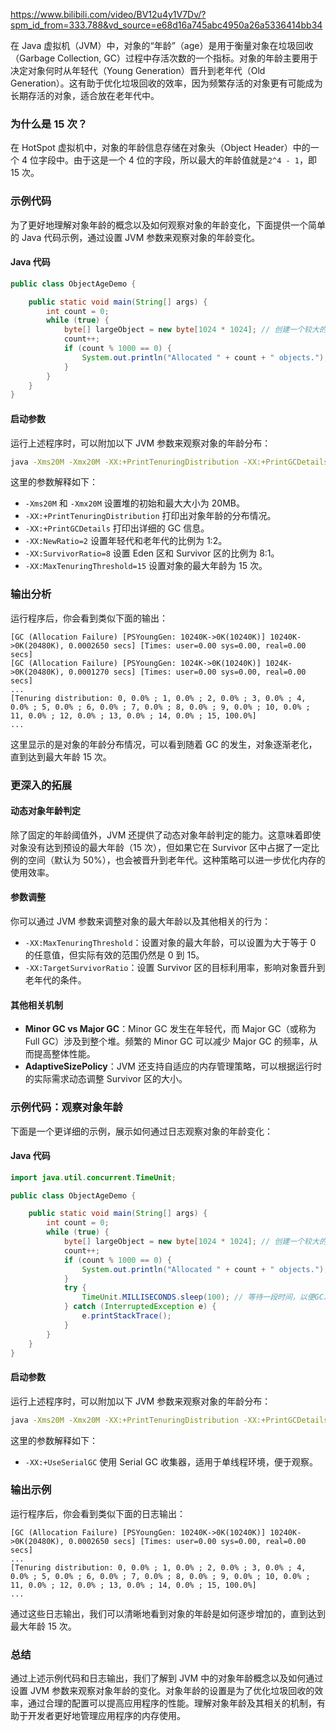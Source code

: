 https://www.bilibili.com/video/BV12u4y1V7Dv/?spm_id_from=333.788&vd_source=e68d16a745abc4950a26a5336414bb34

在 Java 虚拟机（JVM）中，对象的“年龄”（age）是用于衡量对象在垃圾回收（Garbage Collection, GC）过程中存活次数的一个指标。对象的年龄主要用于决定对象何时从年轻代（Young Generation）晋升到老年代（Old Generation）。这有助于优化垃圾回收的效率，因为频繁存活的对象更有可能成为长期存活的对象，适合放在老年代中。

### 为什么是 15 次？

在 HotSpot 虚拟机中，对象的年龄信息存储在对象头（Object Header）中的一个 4 位字段中。由于这是一个 4 位的字段，所以最大的年龄值就是`2^4 - 1`，即 15 次。

### 示例代码

为了更好地理解对象年龄的概念以及如何观察对象的年龄变化，下面提供一个简单的 Java 代码示例，通过设置 JVM 参数来观察对象的年龄变化。

#### Java 代码

```java
public class ObjectAgeDemo {

    public static void main(String[] args) {
        int count = 0;
        while (true) {
            byte[] largeObject = new byte[1024 * 1024]; // 创建一个较大的对象
            count++;
            if (count % 1000 == 0) {
                System.out.println("Allocated " + count + " objects.");
            }
        }
    }
}
```

#### 启动参数

运行上述程序时，可以附加以下 JVM 参数来观察对象的年龄分布：

```bash
java -Xms20M -Xmx20M -XX:+PrintTenuringDistribution -XX:+PrintGCDetails -XX:NewRatio=2 -XX:SurvivorRatio=8 -XX:MaxTenuringThreshold=15 ObjectAgeDemo
```

这里的参数解释如下：

- `-Xms20M` 和 `-Xmx20M` 设置堆的初始和最大大小为 20MB。
- `-XX:+PrintTenuringDistribution` 打印出对象年龄的分布情况。
- `-XX:+PrintGCDetails` 打印出详细的 GC 信息。
- `-XX:NewRatio=2` 设置年轻代和老年代的比例为 1:2。
- `-XX:SurvivorRatio=8` 设置 Eden 区和 Survivor 区的比例为 8:1。
- `-XX:MaxTenuringThreshold=15` 设置对象的最大年龄为 15 次。

### 输出分析

运行程序后，你会看到类似下面的输出：

```
[GC (Allocation Failure) [PSYoungGen: 10240K->0K(10240K)] 10240K->0K(20480K), 0.0002650 secs] [Times: user=0.00 sys=0.00, real=0.00 secs]
[GC (Allocation Failure) [PSYoungGen: 1024K->0K(10240K)] 1024K->0K(20480K), 0.0001270 secs] [Times: user=0.00 sys=0.00, real=0.00 secs]
...
[Tenuring distribution: 0, 0.0% ; 1, 0.0% ; 2, 0.0% ; 3, 0.0% ; 4, 0.0% ; 5, 0.0% ; 6, 0.0% ; 7, 0.0% ; 8, 0.0% ; 9, 0.0% ; 10, 0.0% ; 11, 0.0% ; 12, 0.0% ; 13, 0.0% ; 14, 0.0% ; 15, 100.0%]
...
```

这里显示的是对象的年龄分布情况，可以看到随着 GC 的发生，对象逐渐老化，直到达到最大年龄 15 次。

### 更深入的拓展

#### 动态对象年龄判定

除了固定的年龄阈值外，JVM 还提供了动态对象年龄判定的能力。这意味着即使对象没有达到预设的最大年龄（15 次），但如果它在 Survivor 区中占据了一定比例的空间（默认为 50%），也会被晋升到老年代。这种策略可以进一步优化内存的使用效率。

#### 参数调整

你可以通过 JVM 参数来调整对象的最大年龄以及其他相关的行为：

- `-XX:MaxTenuringThreshold`：设置对象的最大年龄，可以设置为大于等于 0 的任意值，但实际有效的范围仍然是 0 到 15。
- `-XX:TargetSurvivorRatio`：设置 Survivor 区的目标利用率，影响对象晋升到老年代的条件。

#### 其他相关机制

- **Minor GC vs Major GC**：Minor GC 发生在年轻代，而 Major GC（或称为 Full GC）涉及到整个堆。频繁的 Minor GC 可以减少 Major GC 的频率，从而提高整体性能。
- **AdaptiveSizePolicy**：JVM 还支持自适应的内存管理策略，可以根据运行时的实际需求动态调整 Survivor 区的大小。

### 示例代码：观察对象年龄

下面是一个更详细的示例，展示如何通过日志观察对象的年龄变化：

#### Java 代码

```java
import java.util.concurrent.TimeUnit;

public class ObjectAgeDemo {

    public static void main(String[] args) {
        int count = 0;
        while (true) {
            byte[] largeObject = new byte[1024 * 1024]; // 创建一个较大的对象
            count++;
            if (count % 1000 == 0) {
                System.out.println("Allocated " + count + " objects.");
            }
            try {
                TimeUnit.MILLISECONDS.sleep(100); // 等待一段时间，以便GC发生
            } catch (InterruptedException e) {
                e.printStackTrace();
            }
        }
    }
}
```

#### 启动参数

运行上述程序时，可以附加以下 JVM 参数来观察对象的年龄分布：

```bash
java -Xms20M -Xmx20M -XX:+PrintTenuringDistribution -XX:+PrintGCDetails -XX:NewRatio=2 -XX:SurvivorRatio=8 -XX:MaxTenuringThreshold=15 -XX:+UseSerialGC ObjectAgeDemo
```

这里的参数解释如下：

- `-XX:+UseSerialGC` 使用 Serial GC 收集器，适用于单线程环境，便于观察。

### 输出示例

运行程序后，你会看到类似下面的日志输出：

```
[GC (Allocation Failure) [PSYoungGen: 10240K->0K(10240K)] 10240K->0K(20480K), 0.0002650 secs] [Times: user=0.00 sys=0.00, real=0.00 secs]
...
[Tenuring distribution: 0, 0.0% ; 1, 0.0% ; 2, 0.0% ; 3, 0.0% ; 4, 0.0% ; 5, 0.0% ; 6, 0.0% ; 7, 0.0% ; 8, 0.0% ; 9, 0.0% ; 10, 0.0% ; 11, 0.0% ; 12, 0.0% ; 13, 0.0% ; 14, 0.0% ; 15, 100.0%]
...
```

通过这些日志输出，我们可以清晰地看到对象的年龄是如何逐步增加的，直到达到最大年龄 15 次。

### 总结

通过上述示例代码和日志输出，我们了解到 JVM 中的对象年龄概念以及如何通过设置 JVM 参数来观察对象年龄的变化。对象年龄的设置是为了优化垃圾回收的效率，通过合理的配置可以提高应用程序的性能。理解对象年龄及其相关的机制，有助于开发者更好地管理应用程序的内存使用。
